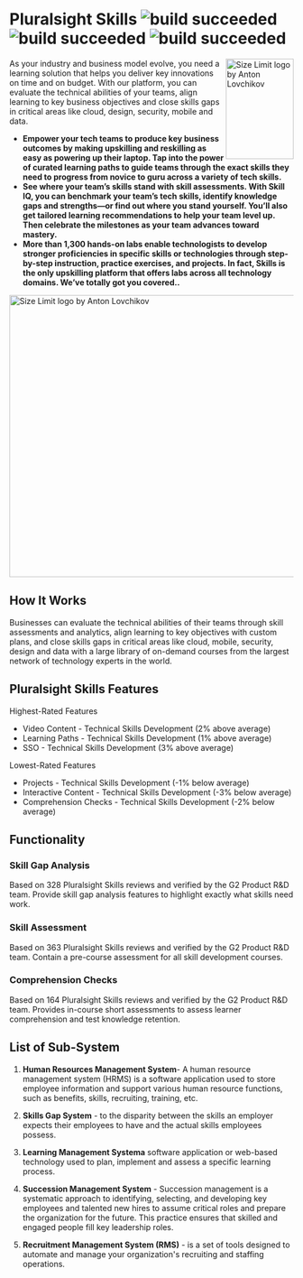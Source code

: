 # Pluralsight Skills ![build succeeded](https://img.shields.io/badge/Microsoft-Azure-blue.svg) ![build succeeded](https://img.shields.io/badge/Aws-Operation-blue.svg) ![build succeeded](https://img.shields.io/badge/Core-Phython-blue.svg)

<img src="https://images.g2crowd.com/uploads/product/hd_favicon/16c19c912b869c70c98183ac1e42469f/pluralsight-skills.svg" align="right"
     alt="Size Limit logo by Anton Lovchikov" width="120" height="178">

As your industry and business model evolve, you need a learning solution that helps you deliver key innovations on time and on budget. With our platform, you can evaluate the technical abilities of your teams, align learning to key business objectives and close skills gaps in critical areas like cloud, design, security, mobile and data.

* **Empower your tech teams to produce key business outcomes by making upskilling and reskilling as easy as powering up their laptop. Tap into the power of curated learning paths to guide teams through the exact skills they need to progress from novice to guru across a variety of tech skills.**
* **See where your team’s skills stand with skill assessments. With Skill IQ, you can benchmark your team’s tech skills, identify knowledge gaps and strengths—or find out where you stand yourself. You’ll also get tailored learning recommendations to help your team level up. Then celebrate the milestones as your team advances toward mastery.**
* **More than 1,300 hands-on labs enable technologists to develop stronger proficiencies in specific skills or technologies through step-by-step instruction, practice exercises, and projects. In fact, Skills is the only upskilling platform that offers labs across all technology domains. We’ve totally got you covered..**

  
<img src="https://gdm-catalog-fmapi-prod.imgix.net/ProductScreenshot/6449b9dd-7f87-4649-8484-b79382e07496.png?auto=format&q=50" align="center"
     alt="Size Limit logo by Anton Lovchikov" width="1000" height="500"> 



## How It Works

Businesses can evaluate the technical abilities of their teams through skill assessments and analytics, align learning to key objectives with custom plans, and close skills gaps in critical areas like cloud, mobile, security, design and data with a large library of on-demand courses from the largest network of technology experts in the world.

## Pluralsight Skills Features

Highest-Rated Features

* Video Content - Technical Skills Development (2% above average)
* Learning Paths - Technical Skills Development (1% above average)
* SSO - Technical Skills Development (3% above average)

Lowest-Rated Features

* Projects - Technical Skills Development (-1% below average)
* Interactive Content - Technical Skills Development (-3% below average)
* Comprehension Checks - Technical Skills Development (-2% below average)


## Functionality

### Skill Gap Analysis

Based on 328 Pluralsight Skills reviews and verified by the G2 Product R&D team. Provide skill gap analysis features to highlight exactly what skills need work.

### Skill Assessment

Based on 363 Pluralsight Skills reviews and verified by the G2 Product R&D team. Contain a pre-course assessment for all skill development courses.

### Comprehension Checks

Based on 164 Pluralsight Skills reviews and verified by the G2 Product R&D team. Provides in-course short assessments to assess learner comprehension and test knowledge retention.

## List of Sub-System
1. **Human Resources Management System**- A human resource management system (HRMS) is a software application used to store employee information and support various human resource functions, such as benefits, skills, recruiting, training, etc.

2. **Skills Gap System** - to the disparity between the skills an employer expects their employees to have and the actual skills employees possess.

3. **Learning Management Systema** software application or web-based technology used to plan, implement and assess a specific learning process.

4. **Succession Management System** - Succession management is a systematic approach to identifying, selecting, and developing key employees and talented new hires to assume critical roles and prepare the organization for the future. This practice ensures that skilled and engaged people fill key leadership roles. 

5. **Recruitment Management System (RMS)** - is a set of tools designed to automate and manage your organization's recruiting and staffing operations. 





